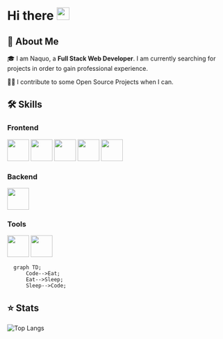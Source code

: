 # Hi there <img src="https://media.giphy.com/media/hvRJCLFzcasrR4ia7z/giphy.gif" width="29px" height="29px">

## 🚀 About Me

🎓 I am Naquo, a **Full Stack Web Developer**. I am currently searching for projects in order to gain professional experience.

👨‍💻 I contribute to some Open Source Projects when I can.

## 🛠️ Skills

### Frontend

<div display="flex" style="gap: 15px;">
  <img src="https://cdn.jsdelivr.net/gh/devicons/devicon/icons/html5/html5-original.svg" width="50px" />
  <img src="https://cdn.jsdelivr.net/gh/devicons/devicon/icons/css3/css3-plain-wordmark.svg" width="50px" />
  <img src="https://cdn.jsdelivr.net/gh/devicons/devicon/icons/sass/sass-original.svg" width="50px" />
  <img src="https://cdn.jsdelivr.net/gh/devicons/devicon/icons/javascript/javascript-original.svg" width="50px" />
  <img src="https://cdn.jsdelivr.net/gh/devicons/devicon/icons/react/react-original.svg" width="50px" />
</div>

### Backend

<div display="flex" style="gap: 15px;">
  <img src="https://cdn.jsdelivr.net/gh/devicons/devicon/icons/django/django-plain-wordmark.svg" width="50px" />
</div>

### Tools

<div display="flex" style="gap: 15px;">
  <img src="https://cdn.jsdelivr.net/gh/devicons/devicon/icons/git/git-original.svg" width="50px" />
  <img src="https://cdn.jsdelivr.net/gh/devicons/devicon/icons/vscode/vscode-original.svg" width="50px" />
</div>

```mermaid
  graph TD;
      Code-->Eat;
      Eat-->Sleep;
      Sleep-->Code;
```

## ⭐ Stats

![Top Langs](https://github-readme-stats.vercel.app/api/top-langs/?username=naquodev&hide_progress=true)
